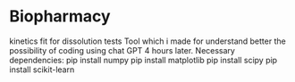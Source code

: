 # Biopharmacy
kinetics fit for dissolution tests
Tool which i made for understand better the possibility of coding using chat GPT 4 hours later.
Necessary dependencies:
pip install numpy
pip install matplotlib
pip install scipy
pip install scikit-learn
